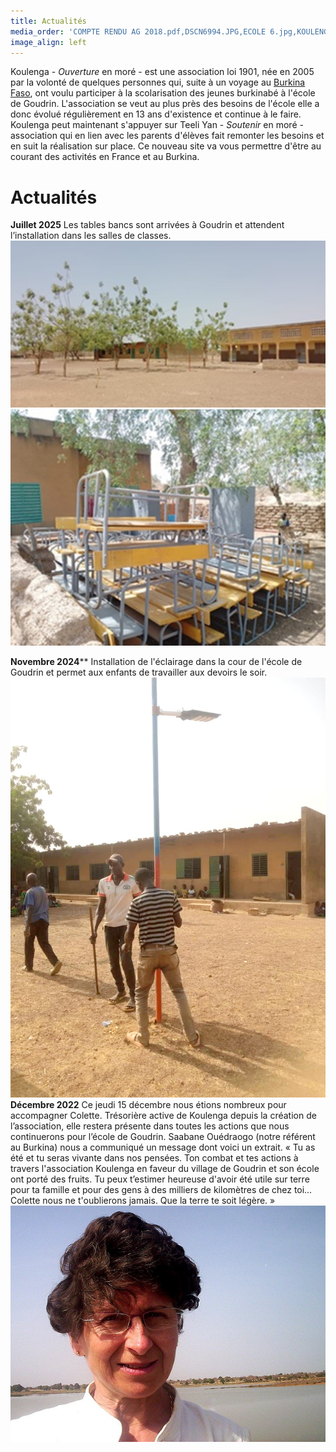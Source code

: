 ```yaml
---
title: Actualités
media_order: 'COMPTE RENDU AG 2018.pdf,DSCN6994.JPG,ECOLE 6.jpg,KOULENGA PAINLEVE 1.jpg,DSCN7411 - Copie.JPG,2019 COURSE PAINLEVE.jpg,2019.11PAINLEVE 1.JPG,ECOLE .jpg,Colette 3.JPG,Artistes d''ici et d''ailleurs.JPG,Les convives 1.JPG,PHOTO-2024-11-06-06-52-26.jpg,2025-07-08-13-54-38.jpg,PHOTO-2025-07-08-13-54-16.jpg'
image_align: left
---
```


Koulenga - _Ouverture_  en moré  - est une association loi 1901, née en 2005 par la volonté de quelques personnes qui, suite à un voyage au [Burkina Faso](https://fr.wikipedia.org/wiki/Burkina_Faso), ont voulu participer à la scolarisation des jeunes burkinabé à l'école de Goudrin.
L'association se veut au plus près des besoins de l'école elle a donc évolué régulièrement en 13 ans d'existence et continue à le faire.
Koulenga peut maintenant s'appuyer sur Teeli Yan - _Soutenir_ en moré - association qui en lien avec les parents d'élèves fait remonter les besoins et en suit la réalisation sur place.
Ce nouveau site va vous permettre d'être au courant des activités en France et au Burkina.

# Actualités
**Juillet 2025**
Les tables bancs sont arrivées à Goudrin et attendent l’installation dans les salles de classes.
![PHOTO-2025-07-08-13-54-16](PHOTO-2025-07-08-13-54-16.jpg "PHOTO-2025-07-08-13-54-16") ![2025-07-08-13-54-38](2025-07-08-13-54-38.jpg "2025-07-08-13-54-38")

**Novembre 2024****
Installation de l'éclairage dans la cour de l'école de Goudrin et permet aux enfants de travailler aux devoirs le soir.
![PHOTO-2024-11-06-06-52-26](PHOTO-2024-11-06-06-52-26.jpg "PHOTO-2024-11-06-06-52-26") 
**Décembre 2022** Ce jeudi 15 décembre nous étions nombreux pour accompagner Colette. Trésorière active de Koulenga depuis la création de l’association, elle restera présente dans toutes les actions que nous continuerons pour l’école de Goudrin.
Saabane Ouédraogo (notre référent au Burkina) nous a communiqué un message dont voici un extrait.
« Tu as été et tu seras vivante dans nos pensées. 
Ton combat et tes actions à travers l'association Koulenga en faveur du village de Goudrin et son école 
ont porté des fruits. 
Tu peux t’estimer heureuse d'avoir été utile sur terre pour ta famille et pour des gens à des milliers de kilomètres de chez toi…
Colette nous ne t'oublierons jamais. 
Que la terre te soit légère. »
![Colette%203](Colette%203.JPG "Colette%203")



